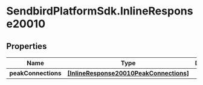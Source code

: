 # SendbirdPlatformSdk.InlineResponse20010

## Properties

Name | Type | Description | Notes
------------ | ------------- | ------------- | -------------
**peakConnections** | [**[InlineResponse20010PeakConnections]**](InlineResponse20010PeakConnections.md) |  | [optional] 


